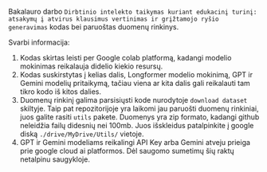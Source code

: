 Bakalauro darbo `Dirbtinio intelekto taikymas kuriant edukacinį turinį: atsakymų į atvirus klausimus vertinimas ir grįžtamojo ryšio generavimas` kodas bei paruoštas duomenų rinkinys.

Svarbi informacija:
1. Kodas skirtas leisti per Google colab platformą, kadangi modelio mokinimas reikalauja didelio kiekio resursų.
2. Kodas suskirstytas į kelias dalis, Longformer modelio mokinimą, GPT ir Gemini modelių pritaikymą, tačiau viena ar kita dalis gali reikalauti tam tikro kodo iš kitos dalies.
3. Duomenų rinkinį galima parsisiųsti kode nurodytoje `download dataset` skiltyje. Taip pat repozitorijoje yra laikomi jau paruošti duomenų rinkiniai, juos galite rasiti `utils` pakete. Duomenys yra zip formato, kadangi github neleidžia failų didesnių nei 100mb. Juos išskleidus patalpinkite į google diską `./drive/MyDrive/Utils/` vietoje.
4. GPT ir Gemini modeliams reikalingi API Key arba Gemini atveju prieiga prie google cloud ai platformos. Dėl saugomo sumetimų šių raktų netalpinu saugykloje.
